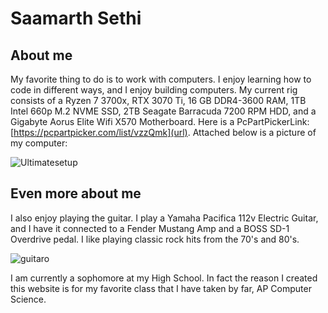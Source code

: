# Saamarth Sethi

## About me
My favorite thing to do is to work with computers. I enjoy learning how to code in different ways, and I enjoy building computers. My current rig consists of a Ryzen 7 3700x, RTX 3070 Ti, 16 GB DDR4-3600 RAM, 1TB Intel 660p M.2 NVME SSD, 2TB Seagate Barracuda 7200 RPM HDD, and a Gigabyte Aorus Elite Wifi X570 Motherboard. Here is a PcPartPickerLink: [https://pcpartpicker.com/list/vzzQmk](url). Attached below is a picture of my computer: 

![Ultimatesetup](https://user-images.githubusercontent.com/71816037/135571185-d90913ba-2c6b-4dcc-bf25-e3e3295b76b4.jpg)

## Even more about me
I also enjoy playing the guitar. I play a Yamaha Pacifica 112v Electric Guitar, and I have it connected to a Fender Mustang Amp and a BOSS SD-1 Overdrive pedal. I like playing classic rock hits from the 70's and 80's.

![guitaro](https://user-images.githubusercontent.com/71816037/135577076-b368c867-c50a-461f-9895-b6ffbfe58175.jpg)

I am currently a sophomore at my High School. In fact the reason I created this website is for my favorite class that I have taken by far, AP Computer Science.
